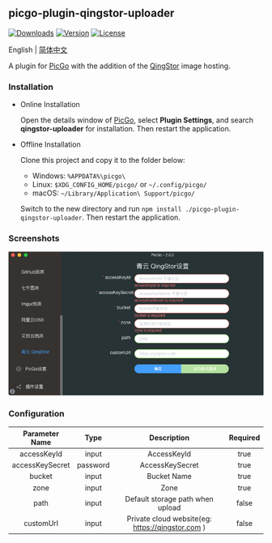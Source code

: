 ## picgo-plugin-qingstor-uploader

[![Downloads](https://img.shields.io/npm/dm/picgo-plugin-qingstor-uploader.svg?color=brightgreen)](https://npmcharts.com/compare/picgo-plugin-qingstor-uploader?minimal=true)
[![Version](https://img.shields.io/npm/v/picgo-plugin-qingstor-uploader.svg?color=brightgreen)](https://www.npmjs.com/package/picgo-plugin-qingstor-uploader)
[![License](https://img.shields.io/badge/license-mit-brightgreen.svg)](https://github.com/chengww5217/picgo-plugin-qingstor-uploader/blob/master/License)

English | [简体中文](./README-zh_CN.md)

A plugin for [PicGo](https://github.com/Molunerfinn/PicGo) with the addition of the [QingStor](https://www.qingcloud.com/products/qingstor/) image hosting.

### Installation

- Online Installation

    Open the details window of [PicGo](https://github.com/Molunerfinn/PicGo), select **Plugin Settings**, and search **qingstor-uploader** for installation.
    Then restart the application.

- Offline Installation

    Clone this project and copy it to the folder below:
    - Windows: `%APPDATA%\picgo\`
    - Linux: `$XDG_CONFIG_HOME/picgo/` or `~/.config/picgo/`
    - macOS: `~/Library/Application\ Support/picgo/`

    Switch to the new directory and run `npm install ./picgo-plugin-qingstor-uploader`.
    Then restart the application.

### Screenshots

![](screenshots/screenshot.png)

### Configuration

|Parameter Name|Type|Description|Required|
|:--:|:--:|:--:|:--:|
|accessKeyId|input|AccessKeyId|true|
|accessKeySecret|password|AccessKeySecret|true|
|bucket|input|Bucket Name|true|
|zone|input|Zone|true|
|path|input|Default storage path when upload|false|
|customUrl|input|Private cloud website(eg: https://qingstor.com )|false|

